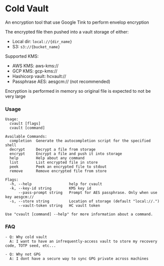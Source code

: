 # Cold Vault

An encryption tool that use Google Tink to perform envelop encryption

The encrypted file then pushed into a vault storage of either:

- Local dir: `local://{dir_name}`
- S3: `s3://{bucket_name}`

Supported KMS:

- AWS KMS: aws-kms://
- GCP KMS: gcp-kms://
- Hashicorp vault: hcvault://
- Passphrase AES: aesgcm:// (not recommended)

Encryption is performed in memory so original file is expected to not be very large

### Usage

```
Usage:
  cvault [flags]
  cvault [command]

Available Commands:
  completion  Generate the autocompletion script for the specified shell
  decrypt     Decrypt a file from storage
  encrypt     Encrypt a file and push it into storage
  help        Help about any command
  list        List encrypted file in store
  peek        Peek an encrypted file to stdout
  remove      Remove encrypted file from store

Flags:
  -h, --help                 help for cvault
  -k, --key-id string        KMS key id
      --pass-prompt string   Prompt for AES passphrase. Only when use key aesgcm://
  -s, --store string         Location of storage (default "local://.")
      --vault-token string   HC vault token

Use "cvault [command] --help" for more information about a command.
```

### FAQ

```
- Q: Why cold vault
  A: I want to have an infrequently-access vault to store my recovery code, TOTP seed, etc...

- Q: Why not GPG
  A: I dont have a secure way to sync GPG private across machines
```
